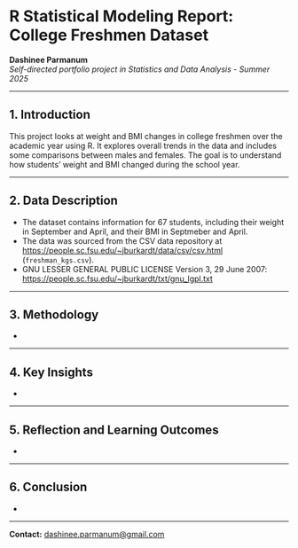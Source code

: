 # R Statistical Modeling Report: College Freshmen Dataset

**Dashinee Parmanum**  
*Self-directed portfolio project in Statistics and Data Analysis - Summer 2025*

---
## 1. Introduction
This project looks at weight and BMI changes in college freshmen over the academic year using R. It explores overall trends in the data and includes some comparisons between males and females. The goal is to understand how students’ weight and BMI changed during the school year.

---
## 2. Data Description
- The dataset contains information for 67 students, including their weight in September and April, and their BMI in Septmeber and April.
- The data was sourced from the CSV data repository at https://people.sc.fsu.edu/~jburkardt/data/csv/csv.html (`freshman_kgs.csv`).
- GNU LESSER GENERAL PUBLIC LICENSE Version 3, 29 June 2007: https://people.sc.fsu.edu/~jburkardt/txt/gnu_lgpl.txt

---
## 3. Methodology
-

---
## 4. Key Insights
-

---
## 5. Reflection and Learning Outcomes
-

---
## 6. Conclusion
-

---
**Contact:** dashinee.parmanum@gmail.com

